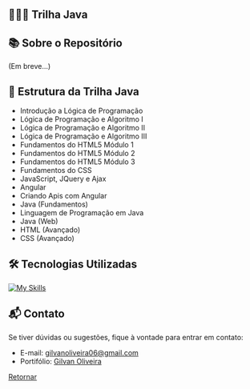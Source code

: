 ## 👨🏼‍💻 Trilha Java</p>

## 📚 Sobre o Repositório

(Em breve...)

## 🚀 Estrutura da Trilha Java

- Introdução a Lógica de Programação
- Lógica de Programação e Algoritmo I
- Lógica de Programação e Algoritmo II
- Lógica de Programação e Algoritmo III
- Fundamentos do HTML5 Módulo 1
- Fundamentos do HTML5 Módulo 2
- Fundamentos do HTML5 Módulo 3
- Fundamentos do CSS
- JavaScript, JQuery e Ajax
- Angular
- Criando Apis com Angular
- Java (Fundamentos)
- Linguagem de Programação em Java
- Java (Web)
- HTML (Avançado)
- CSS (Avançado)

## 🛠 Tecnologias Utilizadas

[![My Skills](https://skillicons.dev/icons?i=html,css,js,jquery,angular,java,n&perline=10)](https://github.com/GilvanPOliveira)

## 📬 Contato

Se tiver dúvidas ou sugestões, fique à vontade para entrar em contato:
- E-mail: gilvanoliveira06@gmail.com
- Portifólio: [Gilvan Oliveira](https://gilvanpoliveira.github.io/)

[Retornar](https://github.com/GilvanPOliveira/StartCapgemini) 
